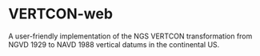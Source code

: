 # VERTCON-web
A user-friendly implementation of the NGS VERTCON transformation from NGVD 1929 to NAVD 1988 vertical datums in the continental US.
